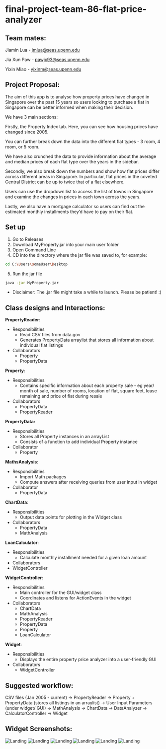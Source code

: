 # final-project-team-86-flat-price-analyzer

## Team mates: 

Jiamin Lua - jmlua@seas.upenn.edu

Jia Xun Paw - pawjx93@seas.upenn.edu 

Yixin Miao - yixinm@seas.upenn.edu 

## Project Proposal:
The aim of this app is to analyse how property prices have changed in Singapore over the past 15 years so users looking to purchase a flat in Singapore can be better informed when making their decision.

We have 3 main sections:

Firstly, the Property Index tab. Here, you can see how housing prices have changed since 2005. 

You can further break down the data into the different flat types - 3 room, 4 room, or 5 room.

We have also crunched the data to provide information about the average and median prices of each flat type over the years in the sidebar.

Secondly, we also break down the numbers and show how flat prices differ across different areas in Singapore. In particular, flat prices in the coveted Central District can be up to twice that of a flat elsewhere.

Users can use the dropdown list to access the list of towns in Singapore and examine the changes in prices in each town across the years.

Lastly, we also have a mortgage calculator so users can find out the estimated monthly installments they’d have to pay on their flat. 


## Set up

1) Go to Releases
2) Download MyProperty.jar into your main user folder
3) Open Command Line
4) CD into the directory where the jar file was saved to, for example:

```sh
cd C:\Users\someUser\Desktop
```

5) Run the jar file

```sh
java -jar MyProperty.jar 
```

* Disclaimer: The .jar file might take a while to launch. Please be patient! :)
 
## Class designs and Interactions:

**PropertyReader**:
  - Responsibilities
    - Read CSV files from data.gov
    - Generates PropertyData arraylist that stores all information about individual flat listings
  - Collaborators
    - Property
    - PropertyData 

**Property**:
  - Responsibilities
    - Contains specific information about each property sale - eg year/ month of sale, number of rooms, location of flat, square feet, lease remaining and price of flat during resale
  - Collaborators
    - PropertyData 
    - PropertyReader
 
**PropertyData:**
  - Responsibilities
    - Stores all Property instances in an arrayList
    - Consists of a function to add individual Property instance
  - Collaborator
    - Property

**MathsAnalysis**:

  - Responsibilities
    - Import Math packages 
    - Compute answers after receiving queries from user input in widget
  - Collaborator
    - PropertyData
    
**ChartData**:
  - Responsibilities 
    - Output data points for plotting in the Widget class
  - Collaborators
    - PropertyData
    - MathAnalysis 

**LoanCalculator**:
  - Responsibilities 
    - Calculate monthly installment needed for a given loan amount
  - Collaborators
   - WidgetController

**WidgetController**:
  - Responsibilities
    - Main controller for the GUI/widget class
    - Coordinates and listens for ActionEvents in the widget
  - Collaborators
    - ChartData
    - MathAnalysis
    - PropertyReader
    - PropertyData
    - Property
    - LoanCalculator

**Widget**:
  - Responsibilities
    - Displays the entire property price analyzer into a user-friendly GUI
  - Collaborators
    - WidgetController

## Suggested workflow:
 
CSV files (Jan 2005 - current) → PropertyReader → Property + PropertyData (stores all listings in an arraylist) → User Input Parameters (under widget/ GUI) → MathAnalysis → ChartData → DataAnalyzer → CalculatorController → Widget


## Widget Screenshots:

![Landing](screengrabs/1_Landing.png?raw=true "Landing Page")
![Landing](screengrabs/2_PropertyPriceIndices.png?raw=true "Property Price Indices")
![Landing](screengrabs/3_LocationInsights.png?raw=true "Location Insights")
![Landing](screengrabs/4_Calculators.png?raw=true "Calculators")
![Landing](screengrabs/5_About.png?raw=true "About")
![Landing](screengrabs/6_Help.png?raw=true "Help")
